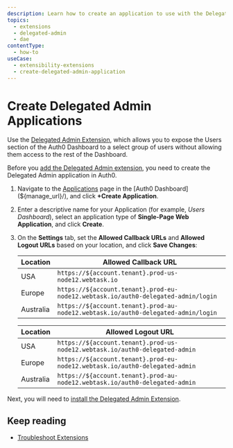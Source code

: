 ```yaml
---
description: Learn how to create an application to use with the Delegated Admin Extension, which allows you to expose the Users section of the Auth0 Dashboard to a select group of users without allowing them access to the rest of the Dashboard.
topics:
  - extensions
  - delegated-admin
  - dae
contentType:
  - how-to
useCase:
  - extensibility-extensions
  - create-delegated-admin-application
---
```

# Create Delegated Admin Applications

Use the [Delegated Admin Extension](/extensions/delegated-admin), which allows you to expose the Users section of the Auth0 Dashboard to a select group of users without allowing them access to the rest of the Dashboard.

Before you [add the Delegated Admin extension](/dashboard/guides/extensions/delegated-admin-install-extension), you need to create the Delegated Admin application in Auth0.

1. Navigate to the [Applications](${manage_url}/#/applications) page in the [Auth0 Dashboard](${manage_url}/), and click **+Create Application**.

2. Enter a descriptive name for your Application (for example, *Users Dashboard*), select an application type of **Single-Page Web Application**, and click **Create**.

3. On the **Settings** tab, set the **Allowed Callback URLs** and **Allowed Logout URLs** based on your location, and click **Save Changes**:

    | Location  | Allowed Callback URL |
    | --------- | -------------------- |
    | USA       | `https://${account.tenant}.prod-us-node12.webtask.io` |
    | Europe    | `https://${account.tenant}.prod-eu-node12.webtask.io/auth0-delegated-admin/login` |
    | Australia | `https://${account.tenant}.prod-au-node12.webtask.io/auth0-delegated-admin/login` |

    | Location  | Allowed Logout URL |
    | --------- | ------------------ |
    | USA       | `https://${account.tenant}.prod-us-node12.webtask.io/auth0-delegated-admin` |
    | Europe    | `https://${account.tenant}.prod-eu-node12.webtask.io/auth0-delegated-admin` |
    | Australia | `https://${account.tenant}.prod-au-node12.webtask.io/auth0-delegated-admin` |

Next, you will need to [install the Delegated Admin Extension](/dashboard/guides/extensions/delegated-admin-install-extension).

## Keep reading

- [Troubleshoot Extensions](/extensions/troubleshoot)
